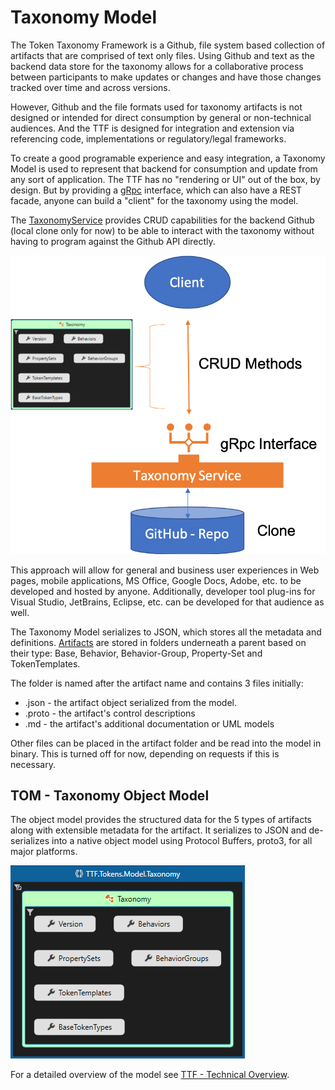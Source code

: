 # Taxonomy Model

The Token Taxonomy Framework is a Github, file system based collection of artifacts that are comprised of text only files. Using Github and text as the backend data store for the taxonomy allows for a collaborative process between participants to make updates or changes and have those changes tracked over time and across versions.

However, Github and the file formats used for taxonomy artifacts is not designed or intended for direct consumption by general or non-technical audiences. And the TTF is designed for integration and extension via referencing code, implementations or regulatory/legal frameworks.

To create a good programable experience and easy integration, a Taxonomy Model is used to represent that backend for consumption and update from any sort of application. The TTF has no "rendering or UI" out of the box, by design. But by providing a [gRpc](https://grpc.io/) interface, which can also have a REST facade, anyone can build a "client" for the taxonomy using the model.

The [TaxonomyService](tools/readme.md) provides CRUD capabilities for the backend Github (local clone only for now) to be able to interact with the taxonomy without having to program against the Github API directly.

![TTF Architecture](images/TaxonomyService.png)

This approach will allow for general and business user experiences in Web pages, mobile applications, MS Office, Google Docs, Adobe, etc. to be developed and hosted by anyone. Additionally, developer tool plug-ins for Visual Studio, JetBrains, Eclipse, etc. can be developed for that audience as well.

The Taxonomy Model serializes to JSON, which stores all the metadata and definitions.  [Artifacts](taxonomy-artifact-format.md) are stored in folders underneath a parent based on their type: Base, Behavior, Behavior-Group, Property-Set and TokenTemplates.

The folder is named after the artifact name and contains 3 files initially:

- .json - the artifact object serialized from the model.
- .proto - the artifact's control descriptions
- .md - the artifact's additional documentation or UML models

Other files can be placed in the artifact folder and be read into the model in binary. This is turned off for now, depending on requests if this is necessary.

## TOM - Taxonomy Object Model

The object model provides the structured data for the 5 types of artifacts along with extensible metadata for the artifact.  It serializes to JSON and de-serializes into a native object model using Protocol Buffers, proto3, for all major platforms.

![TOM](images/taxonomy-model.png)

For a detailed overview of the model see [TTF - Technical Overview](presentations/TTF-Technical.pptx).